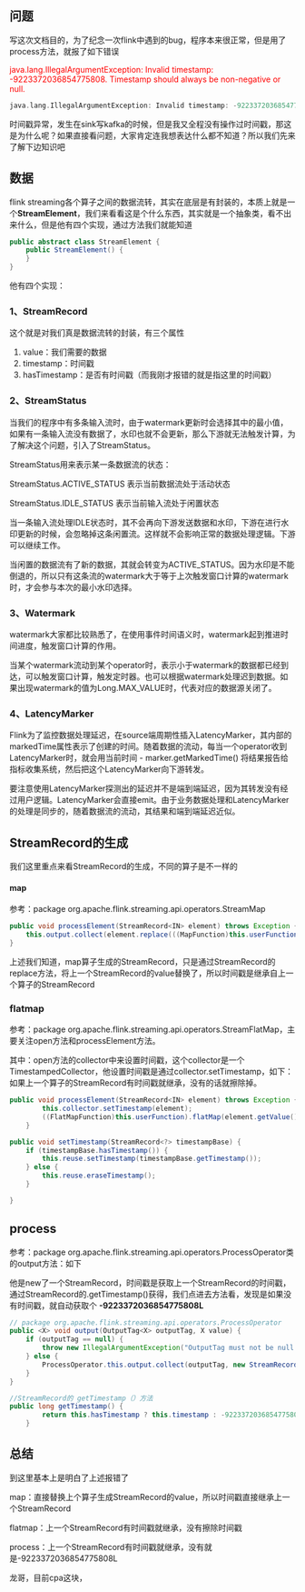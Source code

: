 

## 问题

写这次文档目的，为了纪念一次flink中遇到的bug，程序本来很正常，但是用了process方法，就报了如下错误

<font color=red>java.lang.IllegalArgumentException: Invalid timestamp: -9223372036854775808. Timestamp should always be non-negative or null.</font>

```scala
java.lang.IllegalArgumentException: Invalid timestamp: -9223372036854775808. Timestamp should always be non-negative or null.
```

时间戳异常，发生在sink写kafka的时候，但是我又全程没有操作过时间戳，那这是为什么呢？如果直接看问题，大家肯定连我想表达什么都不知道？所以我们先来了解下边知识吧

## 数据

flink streaming各个算子之间的数据流转，其实在底层是有封装的，本质上就是一个**StreamElement**，我们来看看这是个什么东西，其实就是一个抽象类，看不出来什么，但是他有四个实现，通过方法我们就能知道

```java
public abstract class StreamElement {
    public StreamElement() {
    }
}
```



他有四个实现：

### 1、StreamRecord

这个就是对我们真是数据流转的封装，有三个属性

1. value：我们需要的数据
2. timestamp：时间戳
3. hasTimestamp：是否有时间戳（而我刚才报错的就是指这里的时间戳）



### 2、StreamStatus

当我们的程序中有多条输入流时，由于watermark更新时会选择其中的最小值，如果有一条输入流没有数据了，水印也就不会更新，那么下游就无法触发计算，为了解决这个问题，引入了StreamStatus。

StreamStatus用来表示某一条数据流的状态：

StreamStatus.ACTIVE_STATUS 表示当前数据流处于活动状态

StreamStatus.IDLE_STATUS 表示当前输入流处于闲置状态

当一条输入流处理IDLE状态时，其不会再向下游发送数据和水印，下游在进行水印更新的时候，会忽略掉这条闲置流。这样就不会影响正常的数据处理逻辑。下游可以继续工作。

当闲置的数据流有了新的数据，其就会转变为ACTIVE_STATUS。因为水印是不能倒退的，所以只有这条流的watermark大于等于上次触发窗口计算的watermark时，才会参与本次的最小水印选择。


### 3、Watermark

watermark大家都比较熟悉了，在使用事件时间语义时，watermark起到推进时间进度，触发窗口计算的作用。

当某个watermark流动到某个operator时，表示小于watermark的数据都已经到达，可以触发窗口计算，触发定时器。也可以根据watermark处理迟到数据。如果出现watermark的值为Long.MAX_VALUE时，代表对应的数据源关闭了。


### 4、LatencyMarker

Flink为了监控数据处理延迟，在source端周期性插入LatencyMarker，其内部的markedTime属性表示了创建的时间。随着数据的流动，每当一个operator收到LatencyMarker时，就会用当前时间 - marker.getMarkedTime() 将结果报告给指标收集系统，然后把这个LatencyMarker向下游转发。

要注意使用LatencyMarker探测出的延迟并不是端到端延迟，因为其转发没有经过用户逻辑。LatencyMarker会直接emit。由于业务数据处理和LatencyMarker的处理是同步的，随着数据流的流动，其结果和端到端延迟近似。



## StreamRecord的生成

我们这里重点来看StreamRecord的生成，不同的算子是不一样的

#### map

参考：package org.apache.flink.streaming.api.operators.StreamMap

```java
public void processElement(StreamRecord<IN> element) throws Exception {
    this.output.collect(element.replace(((MapFunction)this.userFunction).map(element.getValue())));
}
```

上述我们知道，map算子生成的StreamRecord，只是通过StreamRecord的replace方法，将上一个StreamRecord的value替换了，所以时间戳是继承自上一个算子的StreamRecord 



### flatmap

参考：package org.apache.flink.streaming.api.operators.StreamFlatMap，主要关注open方法和processElement方法。

其中：open方法的collector中来设置时间戳，这个collector是一个TimestampedCollector，他设置时间戳是通过collector.setTimestamp，如下：如果上一个算子的StreamRecord有时间戳就继承，没有的话就擦除掉。

```java
public void processElement(StreamRecord<IN> element) throws Exception {
        this.collector.setTimestamp(element);
        ((FlatMapFunction)this.userFunction).flatMap(element.getValue(), this.collector);
    }

public void setTimestamp(StreamRecord<?> timestampBase) {
    if (timestampBase.hasTimestamp()) {
        this.reuse.setTimestamp(timestampBase.getTimestamp());
    } else {
        this.reuse.eraseTimestamp();
    }

}
```



## process

参考：package org.apache.flink.streaming.api.operators.ProcessOperator类的output方法：如下

他是new了一个StreamRecord，时间戳是获取上一个StreamRecord的时间戳，通过StreamRecord的.getTimestamp()获得，我们点进去方法看，发现是如果没有时间戳，就自动获取个 **-9223372036854775808L**



```java
// package org.apache.flink.streaming.api.operators.ProcessOperator
public <X> void output(OutputTag<X> outputTag, X value) {
    if (outputTag == null) {
        throw new IllegalArgumentException("OutputTag must not be null.");
    } else {
        ProcessOperator.this.output.collect(outputTag, new StreamRecord(value, this.element.getTimestamp()));
    }
}

//StreamRecord的 getTimestamp（）方法
public long getTimestamp() {
        return this.hasTimestamp ? this.timestamp : -9223372036854775808L;
    }

```





## 总结

到这里基本上是明白了上述报错了

map：直接替换上个算子生成StreamRecord的value，所以时间戳直接继承上一个StreamRecord

flatmap：上一个StreamRecord有时间戳就继承，没有擦除时间戳

process：上一个StreamRecord有时间戳就继承，没有就是-9223372036854775808L









龙哥，目前cpa这块，